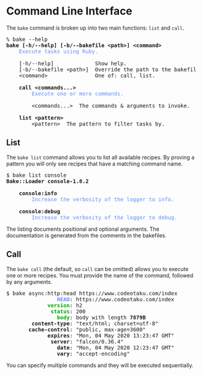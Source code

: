 # Command Line Interface

The `bake` command is broken up into two main functions: `list` and `call`.

<pre>% bake --help
<b>bake [-h/--help] [-b/--bakefile &lt;path&gt;] &lt;command&gt;</b>
	<font color="#638FFF">Execute tasks using Ruby.</font>

	[-h/--help]             Show help.                               
	[-b/--bakefile &lt;path&gt;]  Override the path to the bakefile to use.
	&lt;command&gt;               One of: call, list.                        (default: call)

	<b>call &lt;commands...&gt;</b>
		<font color="#638FFF">Execute one or more commands.</font>

		&lt;commands...&gt;  The commands &amp; arguments to invoke.  (default: [&quot;default&quot;])

	<b>list &lt;pattern&gt;</b>
		&lt;pattern&gt;  The pattern to filter tasks by.
</pre>

## List

The `bake list` command allows you to list all available recipes. By proving a pattern you will only see recipes that have a matching command name.

<pre>$ bake list console
<b>Bake::Loader console-1.8.2</b>

	<b>console:info</b>
		<font color="#638FFF">Increase the verbosity of the logger to info.</font>

	<b>console:debug</b>
		<font color="#638FFF">Increase the verbosity of the logger to debug.</font>
</pre>

The listing documents positional and optional arguments. The documentation is generated from the comments in the bakefiles.

## Call

The `bake call` (the default, so `call` can be omitted) allows you to execute one or more recipes. You must provide the name of the command, followed by any arguments.

<pre>$ bake async:http:head https://www.codeotaku.com/index
<font color="#638FFF"><b>                HEAD</b></font>: https://www.codeotaku.com/index
<font color="#00AA00"><b>             version</b></font>: h2
<font color="#00AA00"><b>              status</b></font>: 200
<font color="#00AA00"><b>                body</b></font>: body with length <b>7879B</b>
<b>        content-type</b>: &quot;text/html; charset=utf-8&quot;
<b>       cache-control</b>: &quot;public, max-age=3600&quot;
<b>             expires</b>: &quot;Mon, 04 May 2020 13:23:47 GMT&quot;
<b>              server</b>: &quot;falcon/0.36.4&quot;
<b>                date</b>: &quot;Mon, 04 May 2020 12:23:47 GMT&quot;
<b>                vary</b>: &quot;accept-encoding&quot;
</pre>

You can specify multiple commands and they will be executed sequentially.
